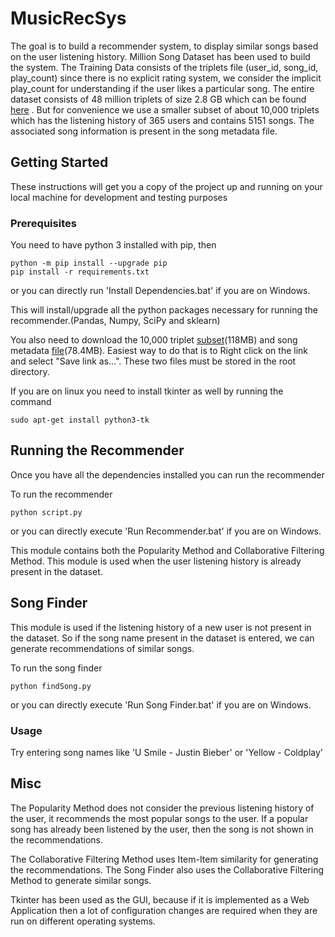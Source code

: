 # MusicRecSys

The goal is to build a recommender system, to display similar songs based on the user listening history. Million Song Dataset has been used to build the system. The Training Data consists of the triplets file (user_id, song_id, play_count) since there is no explicit rating system, we consider the implicit play_count for understanding if the user likes a particular song. The entire dataset consists of 48 million triplets of size 2.8 GB which can be found [here](http://labrosa.ee.columbia.edu/millionsong/sites/default/files/challenge/train_triplets.txt.zip) . But for convenience we use a smaller subset of about 10,000 triplets which has the listening history of 365 users and contains 5151 songs. The associated song information is present in the song metadata file.

## Getting Started

These instructions will get you a copy of the project up and running on your local machine for development and testing purposes

### Prerequisites

You need to have python 3 installed with pip, then 

```
python -m pip install --upgrade pip
pip install -r requirements.txt
```

or you can directly run 'Install Dependencies.bat' if you are on Windows.

This will install/upgrade all the python packages necessary for running the recommender.(Pandas, Numpy, SciPy and sklearn)

You also need to download the 10,000 triplet [subset](http://static.turi.com/datasets/millionsong/10000.txt)(118MB) and song metadata [file](http://static.turi.com/datasets/millionsong/song_data.csv)(78.4MB). Easiest way to do that is to Right click on the link and select "Save link as...". These two files must be stored in the root directory.

If you are on linux you need to install tkinter as well by running the command 

```
sudo apt-get install python3-tk
```

## Running the Recommender

Once you have all the dependencies installed you can run the recommender

To run the recommender

```
python script.py
```

or you can directly execute 'Run Recommender.bat' if you are on Windows.

This module contains both the Popularity Method and Collaborative Filtering Method. This module is used when the user listening history is already present in the dataset.

## Song Finder

This module is used if the listening history of a new user is not present in the dataset. So if the song name present in the dataset is entered, we can generate recommendations of similar songs.

To run the song finder 

```
python findSong.py
```

or you can directly execute 'Run Song Finder.bat' if you are on Windows.

### Usage

Try entering song names like 'U Smile - Justin Bieber' or 'Yellow - Coldplay'

## Misc

The Popularity Method does not consider the previous listening history of the user, it recommends the most popular songs to the user. If a popular song has already been listened by the user, then the song is not shown in the recommendations.

The Collaborative Filtering Method uses Item-Item similarity for generating the recommendations. The Song Finder also uses the Collaborative Filtering Method to generate similar songs.

Tkinter has been used as the GUI, because if it is implemented as a Web Application then a lot of configuration changes are required when they are run on different operating systems.

